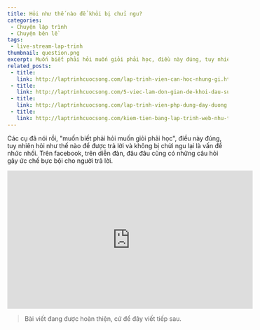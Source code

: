 ```yaml
---
title: Hỏi như thế nào để khỏi bị chửi ngu?
categories:
 - Chuyện lập trình
 - Chuyện bên lề
tags:
 - live-stream-lap-trinh
thumbnail: question.png
excerpt: Muốn biết phải hỏi muốn giỏi phải học, điều này đúng, tuy nhiên hỏi như thế nào để được trả lời và không bị chửi ngu lại là vấn đề nhức nhối. Trên facebook, trên diễn đàn, đâu đâu cũng có những câu hỏi gây ức chế bực bội cho người trả lời.
related_posts:
 - title: 
   link: http://laptrinhcuocsong.com/lap-trinh-vien-can-hoc-nhung-gi.html
 - title: 
   link: http://laptrinhcuocsong.com/5-viec-lam-don-gian-de-khoi-dau-su-nghiep-lap-trinh-vien-nghiem-tuc.html
 - title: 
   link: http://laptrinhcuocsong.com/lap-trinh-vien-php-dung-day-duong.html
 - title: 
   link: http://laptrinhcuocsong.com/kiem-tien-bang-lap-trinh-web-nhu-the-nao.html
---
```


Các cụ đã nói rồi, "muốn biết phải hỏi muốn giỏi phải học", điều này đúng, tuy nhiên hỏi như thế nào để được trả lời và không bị chửi ngu lại là vấn đề nhức nhối. Trên facebook, trên diễn đàn,  đâu đâu cũng có những câu hỏi gây ức chế bực bội cho người trả lời.

<div class="youtube">
<iframe width="560" height="315" src="https://www.youtube.com/embed/3KvYW1ECe4c" frameborder="0" allowfullscreen></iframe>
</div>

> Bài viết đang được hoàn thiện, cứ để đây viết tiếp sau.